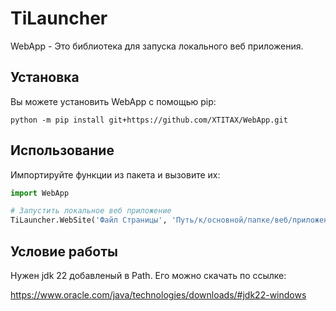 # TiLauncher

WebApp - Это библиотека для запуска локального веб приложения.

## Установка

Вы можете установить WebApp с помощью pip:

```bath
python -m pip install git+https://github.com/XTITAX/WebApp.git
```

## Использование

Импортируйте функции из пакета и вызовите их:

```python
import WebApp

# Запустить локальное веб приложение
TiLauncher.WebSite('Файл Страницы', 'Путь/к/основной/папке/веб/приложения')
```

## Условие работы

Нужен jdk 22 добавленый в Path. Его можно скачать по ссылке:

https://www.oracle.com/java/technologies/downloads/#jdk22-windows
